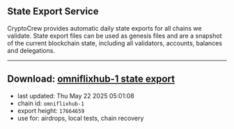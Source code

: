 ## State Export Service
CryptoCrew provides automatic daily state exports for all chains we validate. State export files can be used as genesis files and are a snapshot of the current blockchain state, including all validators, accounts, balances and delegations.

---
**Download: [omniflixhub-1 state export](https://dl-eu2.ccvalidators.com/SERVICE/omniflixhub/omniflixhub-1_export_17664659.json)**
---

- last updated: Thu May 22 2025 05:01:08
- chain id: `omniflixhub-1`
- export height: `17664659`
- use for: airdrops, local tests, chain recovery
